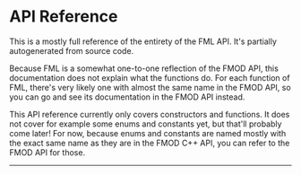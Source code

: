 
# API Reference

This is a mostly full reference of the entirety of the FML API. It's partially autogenerated from source code.

Because FML is a somewhat one-to-one reflection of the FMOD API, this documentation does not explain what the functions do. For each function of FML, there's very likely one with almost the same name in the FMOD API, so you can go and see its documentation in the FMOD API instead.

This API reference currently only covers constructors and functions. It does not cover for example some enums and constants yet, but that'll probably come later! For now, because enums and constants are named mostly with the exact same name as they are in the FMOD C++ API, you can refer to the FMOD API for those.

---
